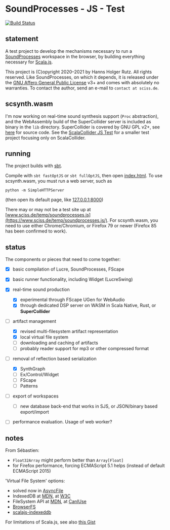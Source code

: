 # SoundProcesses - JS - Test

[![Build Status](https://github.com/Sciss/SoundProcessesJSTest/workflows/Scala%20CI/badge.svg?branch=main)](https://github.com/Sciss/SoundProcessesJSTest/actions?query=workflow%3A%22Scala+CI%22)

## statement

A test project to develop the mechanisms necessary to run a
[SoundProcesses](https://git.iem.at/sciss/SoundProcesses) workspace in the browser, 
by building everything necessary for [Scala.js](https://www.scala-js.org/).

This project is (C)opyright 2020–2021 by Hanns Holger Rutz. All rights reserved.
Like SoundProcesses, on which it depends, it is released under the 
[GNU Affero General Public License](https://github.com/Sciss/SoundProcessesJSTest/raw/main/LICENSE) v3+
and comes with absolutely no warranties. To contact the author, send an e-mail to `contact at sciss.de`.

## scsynth.wasm

I'm now working on real-time sound synthesis support (`Proc` abstraction), and the WebAssembly build
of the SuperCollider server is included as binary in the `lib` directory. SuperCollider is covered by GNU GPL v2+,
see [here](https://github.com/Sciss/supercollider/tree/wasm) for source code.
See the [ScalaCollider JS Test](https://github.com/Sciss/ScalaColliderJSTest) for a smaller test project
focusing only on ScalaCollider.

## running

The project builds with [sbt](https://www.scala-sbt.org/).

Compile with `sbt fastOptJS` or `sbt fullOptJS`, then open [index.html](index.html).
To use scsynth.wasm, you must run a web server, such as

    python -m SimpleHTTPServer

(then open its default page, like [127.0.0.1:8000](http://127.0.0.1:8000))

There may or may not be a test site up
at [www.sciss.de/temp/soundprocesses.js](https://www.sciss.de/temp/soundprocesses.js/). For scsynth.wasm,
you need to use either Chrome/Chromium, or Firefox 79 or newer (Firefox 85 has been confirmed to work).

## status

The components or pieces that need to come together:

- [X] basic compilation of Lucre, SoundProcesses, FScape
- [X] basic runner functionality, including Widget (LucreSwing)
- [X] real-time sound production

   - [X] experimental through FScape UGen for WebAudio
   - [X] through dedicated DSP server on WASM in Scala Native, Rust, or __SuperCollider__
       
- [ ] artifact management

   - [X] revised multi-filesystem artifact representation
   - [X] local virtual file system
   - [ ] downloading and caching of artifacts
   - [ ] probably reader support for mp3 or other compressed format
       
- [ ] removal of reflection based serialization 

   - [X] SynthGraph
   - [ ] Ex/Control/Widget
   - [ ] FScape
   - [ ] Patterns
  
- [ ] export of workspaces 

   - [ ] new database back-end that works in SJS, or JSON/binary based export/import
       
- [ ] performance evaluation. Usage of web worker?

## notes

From Sébastien:

- `Float32Array` might perform better than `Array[Float]`
- for Firefox performance, forcing ECMAScript 5.1 helps (instead of default ECMAScript 2015)

'Virtual File System' options:

- solved now in [AsyncFile](https://github.com/Sciss/AsyncFile)
- IndexedDB at [MDN](https://developer.mozilla.org/en-US/docs/Web/API/IndexedDB_API), at [W3C](https://www.w3.org/TR/IndexedDB/)
- FileSystem API at [MDN](https://developer.mozilla.org/en-US/docs/Web/API/FileSystem), at [CanIUse](https://caniuse.com/?search=FileSystem%20API)
- [BrowserFS](https://jvilk.com/browserfs/2.0.0-beta/index.html)
- [scalajs-indexeddb](https://github.com/math85360/scalajs-indexeddb/blob/master/src/main/scala/com/iz2use/indexeddb/IndexedDB.scala)

For limitations of Scala.js, see also [this Gist](https://gist.github.com/Sciss/22996370ea2a277a409775705d740993)
